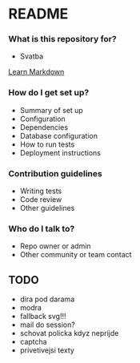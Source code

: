 # README #

### What is this repository for? ###

* Svatba

[Learn Markdown](https://bitbucket.org/tutorials/markdowndemo)

### How do I get set up? ###

* Summary of set up
* Configuration
* Dependencies
* Database configuration
* How to run tests
* Deployment instructions

### Contribution guidelines ###

* Writing tests
* Code review
* Other guidelines

### Who do I talk to? ###

* Repo owner or admin
* Other community or team contact


## TODO ##

* dira pod darama
* modra
* fallback svg!!!
* mail do session?
* schovat policka kdyz neprijde
* captcha
* privetivejsi texty